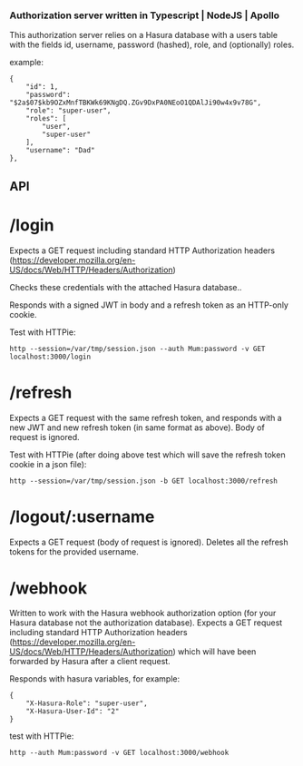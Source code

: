 ### Authorization server written in Typescript | NodeJS | Apollo

This authorization server relies on a Hasura database with a users table with the fields id, username, password (hashed), role, and (optionally) roles.

example:
```
{
    "id": 1,
    "password": "$2a$07$kb9OZxMnfTBKWk69KNgDQ.ZGv9DxPA0NEoO1QDAlJi90w4x9v78G",
    "role": "super-user",
    "roles": [
        "user",
        "super-user"
    ],
    "username": "Dad"
},
```
## API

# /login
Expects a GET request including standard HTTP Authorization headers (https://developer.mozilla.org/en-US/docs/Web/HTTP/Headers/Authorization)

Checks these credentials with the attached Hasura database..

Responds with a signed JWT in body and a refresh token as an HTTP-only cookie.

Test with HTTPie:
```
http --session=/var/tmp/session.json --auth Mum:password -v GET localhost:3000/login
```
# /refresh
Expects a GET request with the same refresh token, and responds with a new JWT and new refresh token (in same format as above). Body of request is ignored.

Test with HTTPie (after doing above test which will save the refresh token cookie in a json file):
```
http --session=/var/tmp/session.json -b GET localhost:3000/refresh
```
# /logout/:username
Expects a GET request (body of request is ignored). Deletes all the refresh tokens for the provided username.

# /webhook
Written to work with the Hasura webhook authorization option (for your Hasura database not the authorization database). Expects a GET request including standard HTTP Authorization headers (https://developer.mozilla.org/en-US/docs/Web/HTTP/Headers/Authorization) which will have been forwarded by Hasura after a client request. 

Responds with hasura variables, for example:
```
{
    "X-Hasura-Role": "super-user",
    "X-Hasura-User-Id": "2"
}
```
test with HTTPie:
```
http --auth Mum:password -v GET localhost:3000/webhook
```